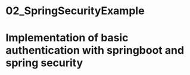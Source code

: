 # 02_SpringSecurityExample
# Implementation of basic authentication with springboot and spring security
